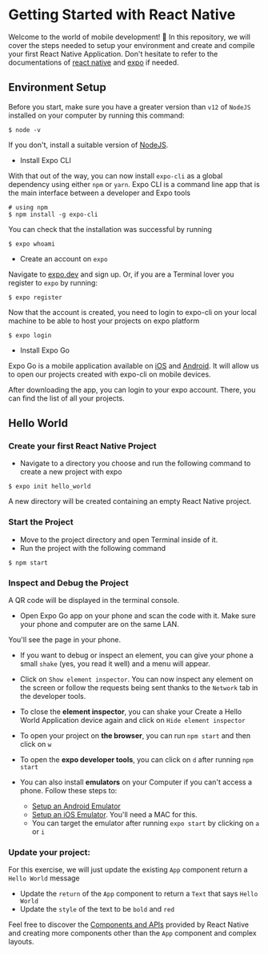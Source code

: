 # Getting Started with React Native

Welcome to the world of mobile development! :tada:
In this repository, we will cover the steps needed to setup your environment and create and compile your first React Native Application.
Don't hesitate to refer to the documentations of [react native](https://reactnative.dev/docs/getting-started) and [expo](https://docs.expo.dev/) if needed.

## Environment Setup

Before you start, make sure you have a greater version than `v12` of `NodeJS` installed on your computer by running this command:

```
$ node -v
```

If you don't, install a suitable version of [NodeJS](https://nodejs.org/en/).

- Install Expo CLI

With that out of the way, you can now install `expo-cli` as a global dependency using either `npm` or `yarn`. Expo CLI is a command line app that is the main interface between a developer and Expo tools

```
# using npm
$ npm install -g expo-cli
```

You can check that the installation was successful by running

```
$ expo whoami
```

- Create an account on `expo`

Navigate to [expo.dev](https://expo.dev/) and sign up. Or, if you are a Terminal lover you register to `expo` by running:

```
$ expo register
```

Now that the account is created, you need to login to expo-cli on your local machine to be able to host your projects on expo platform

```
$ expo login
```

- Install Expo Go

Expo Go is a mobile application available on [iOS](https://itunes.com/apps/exponent) and [Android](https://play.google.com/store/apps/details?id=host.exp.exponent). It will allow us to open our projects created with expo-cli on mobile devices.

After downloading the app, you can login to your expo account. There, you can find the list of all your projects.

## Hello World

### Create your first React Native Project

- Navigate to a directory you choose and run the following command to create a new project with expo

```
$ expo init hello_world
```

A new directory will be created containing an empty React Native project.

### Start the Project

- Move to the project directory and open Terminal inside of it.
- Run the project with the following command

```
$ npm start
```

### Inspect and Debug the Project

A QR code will be displayed in the terminal console.

- Open Expo Go app on your phone and scan the code with it. Make sure your phone and computer are on the same LAN.

You'll see the page in your phone.

- If you want to debug or inspect an element, you can give your phone a small `shake` (yes, you read it well) and a menu will appear.

- Click on `Show element inspector`. You can now inspect any element on the screen or follow the requests being sent thanks to the `Network` tab in the developer tools.

- To close the **element inspector**, you can shake your Create a Hello World Application device again and click on `Hide element inspector`

- To open your project on **the browser**, you can run `npm start` and then click on `w`

- To open the **expo developer tools**, you can click on `d` after running `npm start`

- You can also install **emulators** on your Computer if you can't access a phone. Follow these steps to:

  - [Setup an Android Emulator](https://docs.expo.dev/workflow/android-studio-emulator/)
  - [Setup an iOS Emulator](https://docs.expo.dev/workflow/ios-simulator/). You'll need a MAC for this.
  - You can target the emulator after running `expo start` by clicking on `a` or `i`

### Update your project:

For this exercise, we will just update the existing `App` component return a `Hello World` message

- Update the `return` of the `App` component to return a `Text` that says `Hello World`
- Update the `style` of the text to be `bold` and `red`

Feel free to discover the [Components and APIs](https://reactnative.dev/docs/components-and-apisComponents) provided by React Native and creating more components other than the `App` component and complex layouts.
